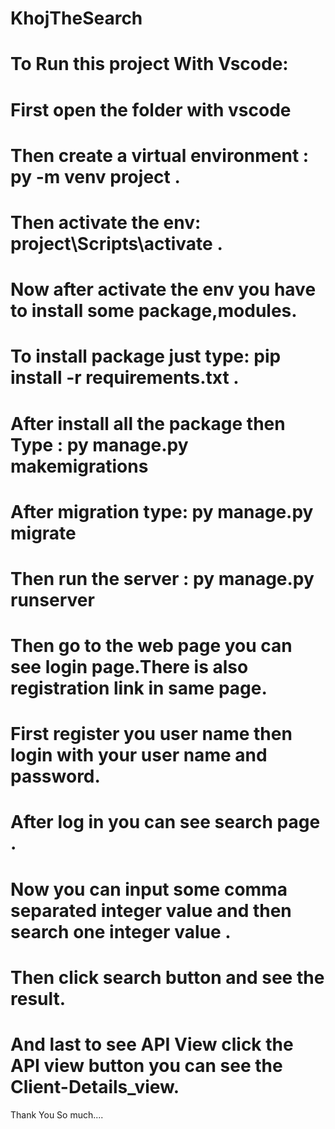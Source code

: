 # KhojTheSearch
# To Run this project With Vscode:
# First open the folder with vscode 
# Then create a virtual environment : py -m venv project .
# Then activate the env: project\Scripts\activate .
# Now after activate the env you have to install some package,modules.
# To install package just type: pip install -r requirements.txt .
# After install all the package then Type : py manage.py makemigrations
# After migration type: py manage.py migrate
# Then run the server : py manage.py runserver
# Then go to the web page you can see login page.There is also registration link in same page.
# First register you user name then login with your user name and password.
# After log in you can see search page .
# Now you can input some comma separated integer value and then search one integer value .
# Then click search button and see the result.
# And last to see API View click the API view button you can see the Client-Details_view.
  Thank You So much....
